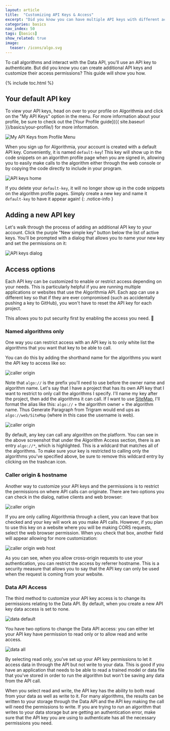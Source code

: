 ```yaml
---
layout: article
title:  "Customizing API Keys & Access"
excerpt: "Did you know you can have multiple API keys with different access permissions?"
categories: basics
nav_index: 50
tags: [basics]
show_related: true
image:
  teaser: /icons/algo.svg
---
```


To call algorithms and interact with the Data API, you'll use an API key to authenticate. But did you know you can create additional API keys and customize their access permissions? This guide will show you how.

{% include toc.html %}

## Your default API key

To view your API keys, head on over to your profile on Algorithmia and click on the "My API Keys" option in the menu. For more information about your profile, be sure to check out the [Your Profile guide]({{ site.baseurl }}/basics/your-profile/) for more information.

<img src="{{ site.cdnurl }}{{ site.baseurl }}/images/post_images/api_keys/my_api_keys_from_profile.png" alt="My API Keys from Profile Menu" class="screenshot img-sm">

When you sign up for Algorithmia, your account is created with a default API key. Conveniently, it is named `default-key`! This key will show up in the code snippets on an algorithm profile page when you are signed in, allowing you to easily make calls to the algorithm either through the web console or by copying the code directly to include in your program.

<img src="{{ site.cdnurl }}{{ site.baseurl }}/images/post_images/api_keys/default-key.png" alt="API keys home" class="screenshot img-sm">

If you delete your `default-key`, it will no longer show up in the code snippets on the algorithm profile pages. Simply create a new key and name it `default-key` to have it appear again!
{: .notice-info }

## Adding a new API key

Let's walk through the process of adding an additional API key to your account. Click the purple "New simple key" button below the list of active keys. You'll be prompted with a dialog that allows you to name your new key and set the permissions on it:

<img src="{{ site.cdnurl }}{{ site.baseurl }}/images/post_images/api_keys/new-simple-key.png" alt="API keys dialog" class="screenshot img-sm">

## Access options

Each API key can be customized to enable or restrict access depending on your needs. This is particularly helpful if you are running multiple applications or websites that use the Algorithmia API. Each app can use a different key so that if they are ever compromised (such as accidentally pushing a key to GitHub), you won't have to reset the API key for each project.

This allows you to put security first by enabling the access you need. :closed_lock_with_key:

### Named algorithms only

One way you can restrict access with an API key is to only white list the algorithms that you want that key to be able to call.

You can do this by adding the shorthand name for the algorithms you want the API key to access like so:

<img src="{{ site.cdnurl }}{{ site.baseurl }}/images/post_images/api_keys/algo_restrictions.png" alt="caller origin" class="screenshot img-sm">

Note that `algo://` is the prefix you'll need to use before the owner name and algorithm name. Let's say that I have a project that has its own API key that I want to restrict to only call the algorithms I specify. I'll name my key after the project, then add the algorithms it can call. If I want to use [SiteMap](https://algorithmia.com/algorithms/web/SiteMap), I'll format the alias like this: `algo://` + the algorithm owner + the algorithm name. Thus Generate Paragraph from Trigram would end ups as `algo://web/SiteMap` (where in this case the username is web).


<img src="{{ site.cdnurl }}{{ site.baseurl }}/images/post_images/api_keys/algo_restrictions_no_star.png" alt="caller origin" class="screenshot img-sm">

By default, any key can call any algorithm on the platform. You can see in the above screenshot that under the Algorithm Access section, there is an entry `algo://*`, which is highlighted. This is a wildcard that matches all of the algorithms. To make sure your key is restricted to calling only the algorithms you've specified above, be sure to remove this wildcard entry by clicking on the trashcan icon.

### Caller origin & hostname

Another way to customize your API keys and the permissions is to restrict the permissions on where API calls can originate. There are two options you can check in the dialog, native clients and web browser:

<img src="{{ site.cdnurl }}{{ site.baseurl }}/images/post_images/api_keys/call_origin.png" alt="caller origin" class="screenshot img-sm">

If you are only calling Algorithmia through a client, you can leave that box checked and your key will work as you make API calls. However, if you plan to use this key on a website where you will be making CORS requests, select the web browser permission. When you check that box, another field will appear allowing for more customization:

<img src="{{ site.cdnurl }}{{ site.baseurl }}/images/post_images/api_keys/call_origin_web.png" alt="caller origin web host" class="screenshot img-sm">

As you can see, when you allow cross-origin requests to use your authentication, you can restrict the access by referrer hostname. This is a security measure that allows you to say that the API key can only be used when the request is coming from your website.

### Data API Access

The third method to customize your API key access is to change its permissions relating to the Data API. By default, when you create a new API key data access is set to none.

<img src="{{ site.cdnurl }}{{ site.baseurl }}/images/post_images/api_keys/data_none.png" alt="data default" class="screenshot img-sm">

You have two options to change the Data API access: you can either let your API key have permission to read only or to allow read and write access.

<img src="{{ site.cdnurl }}{{ site.baseurl }}/images/post_images/api_keys/data_all.png" alt="data all" class="screenshot img-sm">

By selecting read only, you've set up your API key permissions to let it access data in through the API but not write to your data. This is good if you have an application that needs to be able to read a trained model or data file that you've stored in order to run the algorithm but won't be saving any data from the API call.

When you select read and write, the API key has the ability to both read from your data as well as write to it. For many algorithms, the results can be written to your storage through the Data API and the API key making the call will need the permissions to write. If you are trying to run an algorithm that writes to your data storage but are getting an authentication error, make sure that the API key you are using to authenticate has all the necessary permissions you need.

